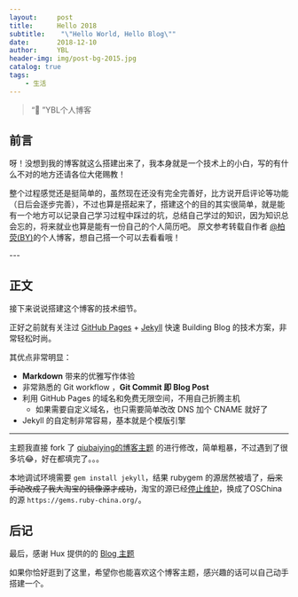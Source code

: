 ```yaml
---
layout:     post
title:      Hello 2018
subtitle:    "\"Hello World, Hello Blog\""
date:       2018-12-10
author:     YBL
header-img: img/post-bg-2015.jpg
catalog: true
tags:
    - 生活
---
```


> “🙉 ”YBL个人博客


## 前言
呀！没想到我的博客就这么搭建出来了，我本身就是一个技术上的小白，写的有什么不对的地方还请各位大佬赐教！

整个过程感觉还是挺简单的，虽然现在还没有完全完善好，比方说开启评论等功能（日后会逐步完善），不过也算是搭起来了，搭建这个的目的其实很简单，就是能有一个地方可以记录自己学习过程中踩过的坑，总结自己学过的知识，因为知识总会忘的，将来就业也算是能有一份自己的个人简历吧。
原文参考转载自作者 [@柏荧(BY)](http://github.com/qiubaiying)的个人博客，想自己搭一个可以去看看哦！



<p id = "build"></p>
---

## 正文

接下来说说搭建这个博客的技术细节。  

正好之前就有关注过 [GitHub Pages](https://pages.github.com/) + [Jekyll](http://jekyllrb.com/) 快速 Building Blog 的技术方案，非常轻松时尚。

其优点非常明显：

* **Markdown** 带来的优雅写作体验
* 非常熟悉的 Git workflow ，**Git Commit 即 Blog Post**
* 利用 GitHub Pages 的域名和免费无限空间，不用自己折腾主机
	* 如果需要自定义域名，也只需要简单改改 DNS 加个 CNAME 就好了 
* Jekyll 的自定制非常容易，基本就是个模版引擎



---


主题我直接 fork 了 [qiubaiying的博客主题](https://qiubaiying.top/) 的进行修改，简单粗暴，不过遇到了很多坑😂，好在都填完了。。。

本地调试环境需要 `gem install jekyll`，结果 rubygem 的源居然被墙了，~~后来手动改成了我大淘宝的镜像源才成功~~，淘宝的源已经[停止维护](https://gems.ruby-china.org/)，换成了OSChina的源 `https://gems.ruby-china.org/`。


## 后记

最后，感谢 Hux 提供的的 [Blog 主题](https://github.com/Huxpro/huxpro.github.io)

如果你恰好逛到了这里，希望你也能喜欢这个博客主题，感兴趣的话可以自己动手搭建一个。




